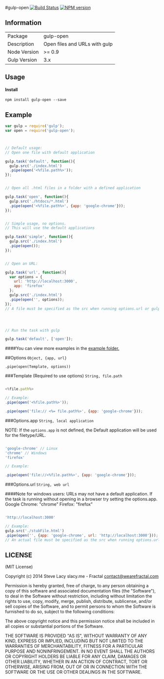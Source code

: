 #gulp-open
[![Build Status](https://travis-ci.org/stevelacy/gulp-open.png?branch=master)](https://travis-ci.org/stevelacy/gulp-open)
[![NPM version](https://badge.fury.io/js/gulp-open.png)](http://badge.fury.io/js/gulp-open)

## Information

<table>
<tr> 
<td>Package</td><td>gulp-open</td>
</tr>
<tr>
<td>Description</td>
<td>Open files and URLs with gulp</td>
</tr>
<tr>
<td>Node Version</td>
<td>>= 0.9</td>
</tr>
<tr>
<td>Gulp Version</td>
<td>3.x</td>
</tr>
</table>

## Usage
#### Install
    npm install gulp-open --save

## Example

```javascript
var gulp = require('gulp');
var open = require('gulp-open');



// Default usage:
// Open one file with default application

gulp.task('default', function(){
  gulp.src('./index.html')
  .pipe(open('<%file.path%>')); 
});


// Open all .html files in a folder with a defined application

gulp.task('open', function(){
  gulp.src('./htdocs/*.html')
  .pipe(open('<%file.path%>', {app: 'google-chrome'}));
});


// Simple usage, no options.
// This will use the default applications

gulp.task('simple', function(){
  gulp.src('./index.html')
  .pipe(open());
});


// Open an URL:

gulp.task('url', function(){
  var options = {
    url: 'http://localhost:3000',
    app: 'firefox'
  };
  gulp.src('./index.html')
  .pipe(open('', options));
});
// A file must be specified as the src when running options.url or gulp will overlook the task.




// Run the task with gulp

gulp.task('default', ['open']);
```
####You can view more examples in the [example folder.](https://github.com/stevelacy/gulp-open/tree/master/examples)


##Options
`Object, {app, url}`

`.pipe(open(Template, options))`

###Template (Required to use options)
`String, file.path`

```javascript

<%file.path%>

// Example:
.pipe(open('<%file.path%>'));

.pipe(open('file:// <%= file.path%>', {app: 'google-chrome'}));

```


###Options.app
`String, local application`

NOTE: If the ``options.app`` is not defined, the Default application will be used for the filetype/URL.

```javascript

'google-chrome' // Linux 
'chrome' // Windows
'firefox'

// Example:

.pipe(open('file://<%file.path%>', {app: 'google-chrome'}));

```
###Options.url
`String, web url`

####Note for windows users: 
URLs may not have a default application. If the task is running without opening in a browser try setting the options.app.
Google Chrome: "chrome"
Firefox: "firefox"

```javascript

'http://localhost:3000'

// Example:
gulp.src('./stubFile.html')
.pipe(open('', {app: 'google-chrome', url: 'http://localhost:3000'}));
// An actual file must be specified as the src when running options.url or gulp-open es.map will overlook the task.
```




## LICENSE

(MIT License)

Copyright (c) 2014 Steve Lacy slacy.me - Fractal <contact@wearefractal.com>

Permission is hereby granted, free of charge, to any person obtaining
a copy of this software and associated documentation files (the
"Software"), to deal in the Software without restriction, including
without limitation the rights to use, copy, modify, merge, publish,
distribute, sublicense, and/or sell copies of the Software, and to
permit persons to whom the Software is furnished to do so, subject to
the following conditions:

The above copyright notice and this permission notice shall be
included in all copies or substantial portions of the Software.

THE SOFTWARE IS PROVIDED "AS IS", WITHOUT WARRANTY OF ANY KIND,
EXPRESS OR IMPLIED, INCLUDING BUT NOT LIMITED TO THE WARRANTIES OF
MERCHANTABILITY, FITNESS FOR A PARTICULAR PURPOSE AND
NONINFRINGEMENT. IN NO EVENT SHALL THE AUTHORS OR COPYRIGHT HOLDERS BE
LIABLE FOR ANY CLAIM, DAMAGES OR OTHER LIABILITY, WHETHER IN AN ACTION
OF CONTRACT, TORT OR OTHERWISE, ARISING FROM, OUT OF OR IN CONNECTION
WITH THE SOFTWARE OR THE USE OR OTHER DEALINGS IN THE SOFTWARE.
